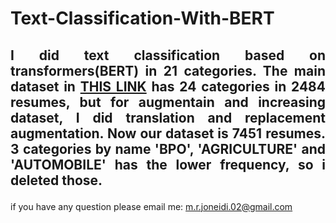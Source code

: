 # Text-Classification-With-BERT

## <p align = 'justify'>I did text classification based on transformers(BERT) in 21 categories. The main dataset in [THIS LINK](https://www.kaggle.com/code/naifislam/resume-categorization/input?select=data) has 24 categories in 2484 resumes, but for augmentain and increasing dataset, I did translation and replacement augmentation. Now our dataset is 7451 resumes. 3 categories by name 'BPO', 'AGRICULTURE' and 'AUTOMOBILE' has the lower frequency, so i deleted those.

if you have any question please email me: m.r.joneidi.02@gmail.com
